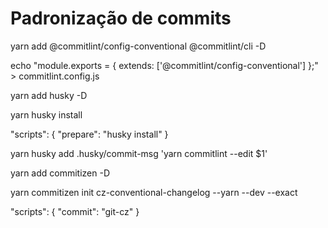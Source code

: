# Padronização de commits

yarn add @commitlint/config-conventional @commitlint/cli -D

echo "module.exports = { extends: ['@commitlint/config-conventional'] };" > commitlint.config.js

yarn add husky -D

yarn husky install

"scripts": {
  "prepare": "husky install"
}

yarn husky add .husky/commit-msg 'yarn commitlint --edit $1'

yarn add commitizen -D

yarn commitizen init cz-conventional-changelog --yarn --dev --exact

"scripts": {
  "commit": "git-cz"
}
